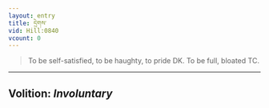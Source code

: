 ```yaml
---
layout: entry
title: དྲེགས་
vid: Hill:0840
vcount: 0
---
```

> To be self-satisfied, to be haughty, to pride DK\. To be full, bloated TC\.

---
Volition: _Involuntary_
---

